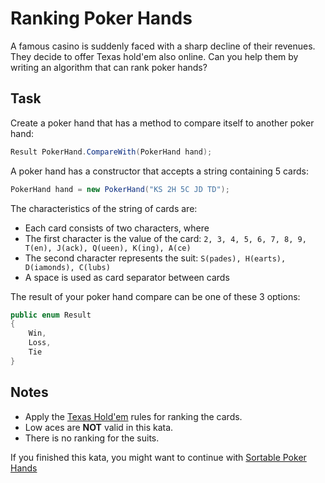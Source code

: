 # Ranking Poker Hands

A famous casino is suddenly faced with a sharp decline of their revenues. They decide to offer Texas hold'em also
online. Can you help them by writing an algorithm that can rank poker hands?

## Task

Create a poker hand that has a method to compare itself to another poker hand:

```csharp
Result PokerHand.CompareWith(PokerHand hand);
```

A poker hand has a constructor that accepts a string containing 5 cards:

```csharp
PokerHand hand = new PokerHand("KS 2H 5C JD TD");
```

The characteristics of the string of cards are:

- Each card consists of two characters, where
- The first character is the value of the card: `2, 3, 4, 5, 6, 7, 8, 9, T(en), J(ack), Q(ueen), K(ing), A(ce)`
- The second character represents the suit: `S(pades), H(earts), D(iamonds), C(lubs)`
- A space is used as card separator between cards

The result of your poker hand compare can be one of these 3 options:

```csharp
public enum Result 
{ 
    Win, 
    Loss, 
    Tie 
}
```

## Notes

- Apply the [Texas Hold'em](https://en.wikipedia.org/wiki/Texas_hold_%27em) rules for ranking the cards.
- Low aces are **NOT** valid in this kata.
- There is no ranking for the suits.

If you finished this kata, you might want to continue
with [Sortable Poker Hands](https://www.codewars.com/kata/sortable-poker-hands)